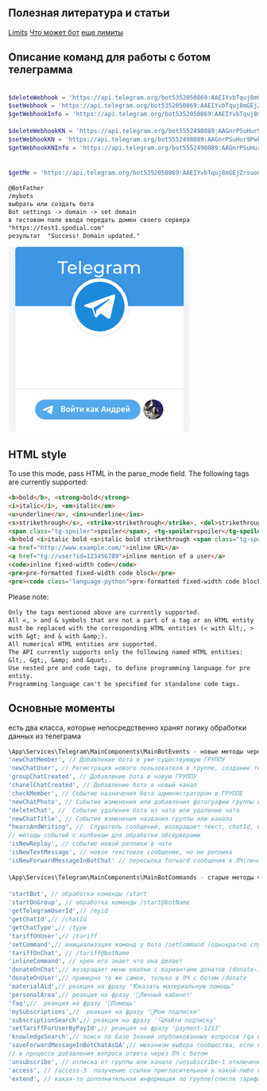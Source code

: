 ## Полезная литература и статьи
[Limits](https://skybots.ru/telegram-limity/?ysclid=l8bghcslr9780385652)
[Что может бот](https://habr.com/ru/post/543676/?ysclid=l8bjydo8hs17956581)
[еще лимиты](https://limits.tginfo.me/ru-RU)


## Описание команд для работы с ботом телеграмма
```php

$deleteWebhook = 'https://api.telegram.org/bot5352050869:AAEIYvbTquj8mGEjZrsuonLfhR0uZzAaKxk/deleteWebhook?url=https://test1.spodial.com/bot/webhook';
$setWebhook = 'https://api.telegram.org/bot5352050869:AAEIYvbTquj8mGEjZrsuonLfhR0uZzAaKxk/setWebhook?url=https://test1.spodial.com/bot/webhook';
$getWebhookInfo = 'https://api.telegram.org/bot5352050869:AAEIYvbTquj8mGEjZrsuonLfhR0uZzAaKxk/getWebhookInfo';

$deleteWebhookKN = 'https://api.telegram.org/bot5552498089:AAGnrPSuHur9Pwkvvc9K26MBSVtGO8j3Quc/deleteWebhook?url=https://test1.spodial.com/bot/knowledge-webhook';
$setWebhookKN = 'https://api.telegram.org/bot5552498089:AAGnrPSuHur9Pwkvvc9K26MBSVtGO8j3Quc/setWebhook?url=https://test1.spodial.com/bot/webhook-knowledge';
$getWebhookKNInfo = 'https://api.telegram.org/bot5552498089:AAGnrPSuHur9Pwkvvc9K26MBSVtGO8j3Quc/getWebhookInfo';


$getMe = 'https://api.telegram.org/bot5352050869:AAEIYvbTquj8mGEjZrsuonLfhR0uZzAaKxk/getMe';
```


```telegramm
@BotFather
/mybots
выбрать или создать бота
Bot settings -> domain -> set domain
в тестовом поле ввода передать домен своего сервера "https://test1.spodial.com" 
результат  "Success! Domain updated."
```

![Image](images/telegram_domain_register.png)


## HTML style

To use this mode, pass HTML in the parse_mode field. The following tags are currently supported:

```html
<b>bold</b>, <strong>bold</strong>
<i>italic</i>, <em>italic</em>
<u>underline</u>, <ins>underline</ins>
<s>strikethrough</s>, <strike>strikethrough</strike>, <del>strikethrough</del>
<span class="tg-spoiler">spoiler</span>, <tg-spoiler>spoiler</tg-spoiler>
<b>bold <i>italic bold <s>italic bold strikethrough <span class="tg-spoiler">italic bold strikethrough spoiler</span></s> <u>underline italic bold</u></i> bold</b>
<a href="http://www.example.com/">inline URL</a>
<a href="tg://user?id=123456789">inline mention of a user</a>
<code>inline fixed-width code</code>
<pre>pre-formatted fixed-width code block</pre>
<pre><code class="language-python">pre-formatted fixed-width code block written in the Python programming language</code></pre>
```
Please note:

    Only the tags mentioned above are currently supported.
    All <, > and & symbols that are not a part of a tag or an HTML entity must be replaced with the corresponding HTML entities (< with &lt;, > with &gt; and & with &amp;).
    All numerical HTML entities are supported.
    The API currently supports only the following named HTML entities: &lt;, &gt;, &amp; and &quot;.
    Use nested pre and code tags, to define programming language for pre entity.
    Programming language can't be specified for standalone code tags.


## Основные моменты

есть два класса, которые непосредственно хранят логику обработки данных из телеграма
```php
\App\Services\Telegram\MainComponents\MainBotEvents - новые методы через события
'newChatMember', // Добавление бота в уже существующую ГРУППУ
'newChatUser', // Регистрация нового пользователя в группе, создание телеграм-юзера(если еще нет)
'groupChatCreated', // Добавление бота в новую ГРУППУ
'chanelChatCreated', // Добавление бота в новый канал
'checkMember', // Событие назначения бота администратором в ГРУППЕ
'newChatPhoto', // Событие изменения или добавления фотографии группы или канала
'deleteChat', //  Событие удаления бота из чата или удаление чата
'newChatTitle', // Событие изменения названия группы или канала
"hearsAndWriting", //  Слушатель сообщений, возвращает текст, chatId, userId (если есть текст то может вызвать обработчик)
// методы событий с колбеком для обработки обсерверами
'isNewReplay', // событие новой реплики в чате
'isNewTextMessage', // новое текстовое сообщение, но не реплика
'isNewForwardMessageInBotChat' // пересылка forward сообщения в ЛЧ(личный чат) с ботом

\App\Services\Telegram\MainComponents\MainBotCommands - старые методы через команды встроенные в расширение

'startBot', // обработка команды /start
'startOnGroup', // обработка команды /start@botName
'getTelegramUserId',// /myid
'getChatId',// /chatId
'getChatType',// /type
'tariffOnUser',// /tariff
'setCommand',// инициализация команд у бота /setCommand (однократно служебная)
'tariffOnChat', // /tariff@botName
'inlineCommand', // хрен его знает что она делает
'donateOnChat',// возвращает меню кнопки с вариантами донатов /donate-1@botName
'donateOnUser',// примерно то же самое, только в ЛЧ с ботом /donate 
'materialAid',// реакция на фразу "❗Оказать материальную помощь"
'personalArea',// реакция на фразу '🚀Личный кабинет'
'faq',//  реакция на фразу '🔧Помощь'
'mySubscriptions',//  реакция на фразу '📂Мои подписки'
'subscriptionSearch',// реакция на фразу '🔍Найти подписку'
'setTariffForUserByPayId',// реакция на фразу 'payment-1213'
'knowledgeSearch',// поиск по Базе Знаний опубликованных вопросов /qa поисковая фраза
'saveForwardMessageInBotChatAsQA',// механизм выбора сообщества, если несколько у одного автора /add-qa-community-3
// в процессе добавления вопроса ответа через ЛЧ с ботом
'unsubscribe', // отписка от группы или канала /unsubscribe-1 отключение автоплатежа
'access', // /access-3  получение ссылки пригласительной к какой-либо группе
'extend', // какая-то дополнительная информация по группе(список тарифов и еще что-то) /extend-1 работает только при подписке

```